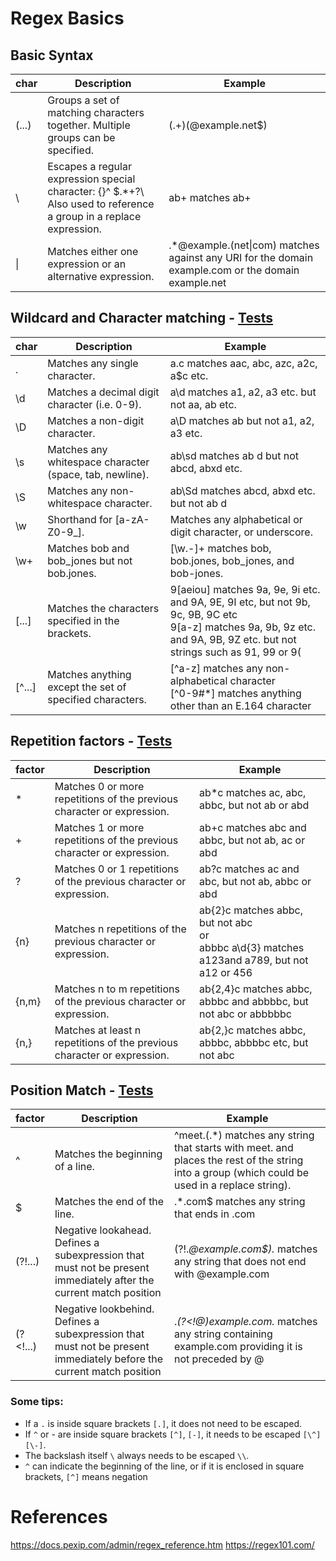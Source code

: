 # Regex Basics

## Basic Syntax
| char  | Description                                                                                                                 | Example                                                                                             |
|-------|-----------------------------------------------------------------------------------------------------------------------------|-----------------------------------------------------------------------------------------------------|
| (...) | Groups a set of matching characters together. Multiple groups can be specified.                                             | 	(.+)(@example\.net$)                                                                               |  
| \     | Escapes a regular expression special character: {}[]()^ $.*+?\ <br> Also used to reference a group in a replace expression. | ab\+ matches ab+                                                                                    |
| \|    | Matches either one expression or an alternative expression.                                                                 | .*@example\.(net\|com) matches against any URI for the domain example.com or the domain example.net |

## Wildcard and Character matching - [Tests](src/test/java/regex/RegexMatchingTest.java)
| char   | Description                                             | Example                                                                                                                                                                      |
|--------|---------------------------------------------------------|------------------------------------------------------------------------------------------------------------------------------------------------------------------------------|
| .      | Matches any single character.                           | a.c matches aac, abc, azc, a2c, a$c etc.                                                                                                                                     |
| \d     | Matches a decimal digit character (i.e. 0-9).           | a\d matches a1, a2, a3 etc. but not aa, ab etc.                                                                                                                              | 
| \D     | Matches a non-digit character.                          | 	a\D matches ab but not a1, a2, a3 etc.                                                                                                                                      |
| \s     | Matches any whitespace character (space, tab, newline). | ab\sd matches ab d but not abcd, abxd etc.                                                                                                                                   |
| \S     | Matches any non-whitespace character. 	                | ab\Sd matches abcd, abxd etc. but not ab d                                                                                                                                   |
| \w     | Shorthand for [a-zA-Z0-9_].                             | Matches any alphabetical or digit character, or underscore.                                                                                                                  |
| \w+    | Matches bob and bob_jones but not bob.jones.            | [\w.-]+ matches bob, bob.jones, bob_jones, and bob-jones.                                                                                                                    |
| [...]  | Matches the characters specified in the brackets.       | 9[aeiou] matches 9a, 9e, 9i etc. and 9A, 9E, 9I etc, but not 9b, 9c, 9B, 9C etc <br> 9[a-z] matches 9a, 9b, 9z etc. and 9A, 9B, 9Z etc. but not strings such as 91, 99 or 9( |
| [^...] | Matches anything except the set of specified characters.| [^a-z] matches any non-alphabetical character <br> [^0-9#*] matches anything other than an E.164 character                                                                   |

## Repetition factors - [Tests](src/test/java/regex/RegexRepetitionFactorTest.java)
| factor   | Description                                                                | Example                                                                                             |
|----------|----------------------------------------------------------------------------|-----------------------------------------------------------------------------------------------------|
| * 	    | Matches 0 or more repetitions of the previous character or expression.     | 	ab*c matches ac, abc, abbc, but not ab or abd                                                      |
| +        | Matches 1 or more repetitions of the previous character or expression.     | ab+c matches abc and abbc, but not ab, ac or abd                                                    |
| ?        | Matches 0 or 1 repetitions of the previous character or expression.        | ab?c matches ac and abc, but not ab, abbc or abd                                                    |
| {n}      | Matches n repetitions of the previous character or expression.             | ab{2}c matches abbc, but not abc <br> or <br> abbbc a\d{3} matches a123and a789, but not a12 or 456 |
| {n,m}    | Matches n to m repetitions of the previous character or expression.        | 	ab{2,4}c matches abbc, abbbc and abbbbc, but not abc or abbbbbc                                    |
| {n,}     | Matches at least n repetitions of the previous character or expression. 	 | ab{2,}c matches abbc, abbbc, abbbbc etc, but not abc                                                |


## Position Match - [Tests](src/test/java/regex/RegexAnchorTest.java)
| factor  | Description                      | Example                                                                                                                                         |
|---------|----------------------------------|-------------------------------------------------------------------------------------------------------------------------------------------------|
| ^       | Matches the beginning of a line. | ^meet\.(.*) matches any string that starts with meet. and places the rest of the string into a group (which could be used in a replace string). |
| $       | Matches the end of the line.     | .*\.com$ matches any string that ends in .com                                                                                                   |
| (?!...) | Negative lookahead. Defines a subexpression that must not be present immediately after the current match position | (?!.*@example\.com$).* matches any string that does not end with @example.com |
| (?<!...)| Negative lookbehind. Defines a subexpression that must not be present immediately before the current match position | .*(?<!@)example\.com.* matches any string containing example.com providing it is not preceded by @ | 

### Some tips:
- If a `.` is inside square brackets `[.]`, it does not need to be escaped.
- If `^` or - are inside square brackets `[^]`, `[-]`, it needs to be escaped `[\^] [\-]`.
- The backslash itself ` \ ` always needs to be escaped `\\`.
- `^` can indicate the beginning of the line, or if it is enclosed in square brackets, `[^]` means negation

# References
https://docs.pexip.com/admin/regex_reference.htm
https://regex101.com/
